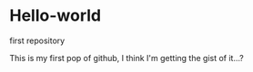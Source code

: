Hello-world
===========

first repository

This is my first pop of github, I think I'm getting the gist of it...?
